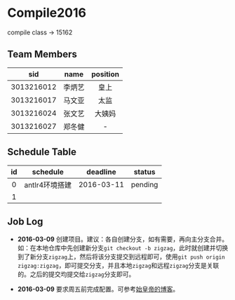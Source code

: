 # Compile2016
compile class -> 15162

## Team Members

| sid | name | position |
|:----------:|:------:|:------:|
| 3013216012 | 李炳艺 | 皇上 |
| 3013216017 | 马文亚 | 太监 |
| 3013216024 | 张文艺 | 大姨妈 |
| 3013216027 | 郑冬健 | - |

## Schedule Table

| id | schedule | deadline | status |
|:--:|:--------:|:--------:|:---------:|
| 0 | antlr4环境搭建 | 2016-03-11 | pending |
| 1 | | | |

## Job Log

- **2016-03-09**	创建项目。建议：各自创建分支，如有需要，再向主分支合并。如：在本地仓库中先创建新分支`git checkout -b zigzag`，此时就创建并切换到了新分支`zigzag`上，然后将该分支提交到远程即可，使用`git push origin zigzag:zigzag`，即可提交分支，并且本地`zigzag`和远程`zigzag`分支是关联的。之后的提交均提交给`zigzag`分支即可。

- **2016-03-09**	要求周五前完成配置。可参考[始皇帝的博客](http://blog.csdn.net/l634374852/article/details/50812206)。